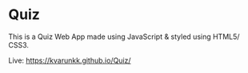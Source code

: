 # Quiz
This is a Quiz Web App made using JavaScript & styled using HTML5/ CSS3.

Live: https://kvarunkk.github.io/Quiz/

